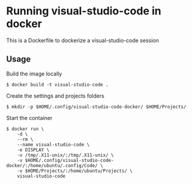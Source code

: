 # Running visual-studio-code in docker

This is a Dockerfile to dockerize a visual-studio-code session

## Usage

Build the image locally

    $ docker build -t visual-studio-code .

Create the settings and projects folders

    $ mkdir -p $HOME/.config/visual-studio-code-docker/ $HOME/Projects/

Start the container

    $ docker run \
        -d \
        --rm \
        --name visual-studio-code \
        -e DISPLAY \
        -v /tmp/.X11-unix/:/tmp/.X11-unix/ \
        -v $HOME/.config/visual-studio-code-docker/:/home/ubuntu/.config/Code/ \
        -v $HOME/Projects/:/home/ubuntu/Projects/ \
        visual-studio-code
